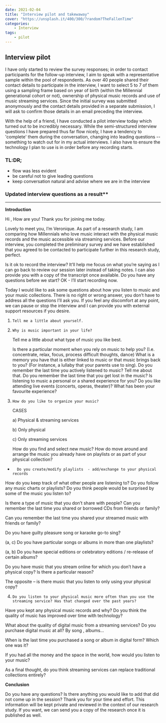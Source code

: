 ```yaml
---
date: 2021-02-04
title: "Interview pilot and takewaway"
cover: "https://unsplash.it/400/300/?random?TheFallenTime"
categories: 
    - Interview
tags:
    - pilot
---
```


## Interview pilot


I have only started to review the survey responses; in order to contact participants for the follow-up interview, I aim to speak with a representative sample within the pool of respondents. As over 40 people shared their contact details to participate in the interview, I want to select 5 to 7 of them using a sampling frame based on year of birth (within the Millennial generational cohort or not), ownership of physical music records and use of music streaming services. Since the initial survey was submitted anonymously and the contact details provided in a separate submission, I will ask to confirm those details in an email preceding the interview.

With the help of a friend,  I have conducted a pilot interview today which turned out to be incredibly necessary. While the semi-structured interview questions I have prepared thus far flow nicely, I have a tendency to 'complete' them during the conversation, changing into leading questions -- something to watch out for in my actual interviews. I also have to ensure the technology I plan to use is in order before any recording starts.

### TL:DR;
- flow was less evident
- be careful not to give leading questions
- keep conversation natural and advise where we are in the interview

### Updated interview questions as a result**

----

**Introduction**
 
Hi <name>,
How are you! Thank you for joining me today.

Lovely to meet you, I’m Veronique. As part of a research study, I am comparing how Millennials who love music interact with the physical music records and the music accessible via streaming services. Before our interview, you completed the preliminary survey and we have established that you agreed to be contacted to participate further in this research study, perfect.

Is it ok to record the interview? It’ll help me focus on what you’re saying as I can go back to review our session later instead of taking notes. I can also provide you with a copy of the transcript once available. Do you have any questions before we start? OK - I’ll start recording now.

 Today I would like to ask some questions about how you listen to music and your music collections. There is no right or wrong answer, you don’t have to address all the questions I’ll ask you. If you feel any discomfort at any point, we can pause or stop the interview and I can provide you with external support resources if you desire.

1.     Tell me a little about yourself.
2.     Why is music important in your life?
    Tell me a little about what type of music you like best.

    Is there a particular moment when you rely on music to help you? (I.e. concentrate, relax, focus, process difficult thoughts, dance)
    What is a memory you have that is either linked to music or that music brings back to you? (For instance, a lullaby that your parents use to sing).
    Do you remember the last time you actively listened to music? Tell me about that.
    Do you remember the last time that you get lost in the music?
    Is listening to music a personal or a shared experience for you?
    Do you like attending live events (concerts, operas, theater)? What has been your favourite experience?
3.     How do you like to organize your music?
    CASES

    a) Physical & streaming services

    b) Only physical

    c) Only streaming services

    How do you find and select new music?
    How do move around and arrange the music you already have on playlists or as part of your physical collection?
-       Do you create/modify playlists  - add/exchange to your physical records
How do you keep track of what other people are listening to?
Do you follow any music charts or playlists?
Do you think people would be surprised by some of the music you listen to?
 

 
Is there a type of music that you don’t share with people?
Can you remember the last time you shared or borrowed CDs from friends or family?

Can you remember the last time you shared your streamed music with friends or family?

Do you have guilty pleasure song or karaoke go-to sing?

(a, c) Do you have particular songs or albums in more than one playlists? 

(a, b) Do you have special editions or celebratory editions / re-release  of certain albums?

Do you have music that you stream online for which you don’t have a physical copy? Is there a particular reason?

The opposite – is there music that you listen to only using your physical copy?

4.     Do you listen to your physical music more often than you use the streaming service? Has that changed over the past years?

Have you kept any physical music records and why? Do you think the quality of music has improved over time with technology?

What about the quality of digital music from a streaming services?
Do you purchase digital music at all? By song , albums…

When is the last time you purchased a song or album in digital form? Which one was it?

If you had all the money and the space in the world, how would you listen to your music?

 As a final thought, do you think streaming services can replace traditional collections entirely?
 
**Conclusion**

Do you have any questions? Is there anything you would like to add that did not come up in the session?
Thank you for your time and effort. This information will be kept private and reviewed in the context of our research study. If you want, we can send you a copy of the research once it is published as well.
